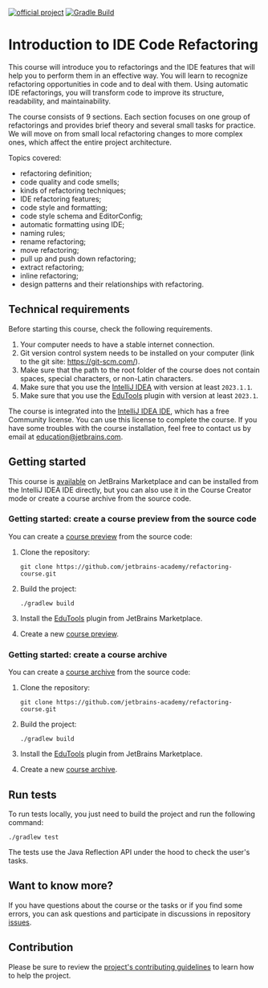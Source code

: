 [![official project](https://jb.gg/badges/official.svg)](https://confluence.jetbrains.com/display/ALL/JetBrains+on+GitHub)
[![Gradle Build](https://github.com/jetbrains-academy/refactoring-course/actions/workflows/gradle-build.yml/badge.svg)](https://github.com/jetbrains-academy/refactoring-course/actions/workflows/gradle-build.yml)

# Introduction to IDE Code Refactoring

This course will introduce you to refactorings and the IDE features that will help you to perform them in an effective way.
You will learn to recognize refactoring opportunities in code and to deal with them.
Using automatic IDE refactorings, you will transform code to improve its structure, readability, and maintainability.

The course consists of 9 sections. Each section focuses on one group of refactorings and 
provides brief theory and several small tasks for practice.
We will move on from small local refactoring changes to more complex ones, which affect the entire project architecture.

Topics covered:

- refactoring definition; 
- code quality and code smells;
- kinds of refactoring techniques;
- IDE refactoring features;
- code style and formatting;
- code style schema and EditorConfig;
- automatic formatting using IDE;
- naming rules;
- rename refactoring;
- move refactoring;
- pull up and push down refactoring;
- extract refactoring;
- inline refactoring;
- design patterns and their relationships with refactoring.


## Technical requirements

Before starting this course, check the following requirements.

1. Your computer needs to have a stable internet connection.
2. Git version control system needs to be installed on your computer (link to the git site: https://git-scm.com/).
3. Make sure that the path to the root folder of the course does not contain spaces, special characters, or non-Latin characters.
4. Make sure that you use the [IntelliJ IDEA](https://www.jetbrains.com/idea/download/?_ga=2.189310830.494255415.1682514714-1823138827.1669894241&_gac=1.83806948.1682684894.Cj0KCQjw3a2iBhCFARIsAD4jQB3QkDU43KtbIx2HzEz02KvcN7Ma3QGzkIbyX4KS3H4x8b2bl9p4EfYaAvWsEALw_wcB&_gl=1*1h13lr8*_ga*MTgyMzEzODgyNy4xNjY5ODk0MjQx*_ga_9J976DJZ68*MTY4MjY5NDIyMy4xMjUuMS4xNjgyNjk0MjM4LjQ1LjAuMA..#section=windows) with version at least `2023.1.1`.
5. Make sure that you use the [EduTools](https://plugins.jetbrains.com/plugin/10081-edutools) plugin with version at least `2023.1`.

The course is integrated into the [IntelliJ IDEA IDE](https://www.jetbrains.com/idea/), which has a free Community license.
You can use this license to complete the course.
If you have some troubles with the course installation, feel free to contact us by email at education@jetbrains.com.

## Getting started

This course is [available](https://plugins.jetbrains.com/plugin/23048-introduction-to-ide-code-refactoring) on JetBrains
Marketplace and can be installed from the IntelliJ IDEA IDE directly, but you can also use it in the Course Creator mode
or create a course archive from the source code.

### Getting started: create a course preview from the source code

You can create a [course preview](https://plugins.jetbrains.com/plugin/10081-edutools/docs/educator-start-guide.html#preview_course) from the source code:
1. Clone the repository:
    ```text
    git clone https://github.com/jetbrains-academy/refactoring-course.git
    ```

2. Build the project:
    ```text
    ./gradlew build
    ```

3. Install the [EduTools](https://plugins.jetbrains.com/plugin/10081-edutools/docs/educational-products.html) plugin from JetBrains Marketplace.

4. Create a new [course preview](https://plugins.jetbrains.com/plugin/10081-edutools/docs/educator-start-guide.html#preview_course).

### Getting started: create a course archive

You can create a [course archive](https://plugins.jetbrains.com/plugin/10081-edutools/docs/educator-start-guide.html#fe7010f2) from the source code:
1. Clone the repository:
    ```text
    git clone https://github.com/jetbrains-academy/refactoring-course.git
    ```

2. Build the project:
    ```text
    ./gradlew build
    ```

3. Install the [EduTools](https://plugins.jetbrains.com/plugin/10081-edutools/docs/educational-products.html) plugin from JetBrains Marketplace.

4. Create a new [course archive](https://plugins.jetbrains.com/plugin/10081-edutools/docs/educator-start-guide.html#fe7010f2).

## Run tests

To run tests locally, you just need to build the project and run the following command:

```text
./gradlew test
```

The tests use the Java Reflection API under the hood to check the user's tasks.

## Want to know more?

If you have questions about the course or the tasks or if you find some errors,
you can ask questions and participate in discussions in repository [issues](https://github.com/jetbrains-academy/refactoring-course/issues).

## Contribution

Please be sure to review the [project's contributing guidelines](./contributing.md) to learn how to help the project.
